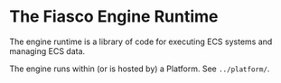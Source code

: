 # The Fiasco Engine Runtime

The engine runtime is a library of code for executing ECS systems and managing ECS data.

The engine runs within (or is hosted by) a Platform. See `../platform/`.

<explain ECS>
<explain modules>
<explain extensions>
